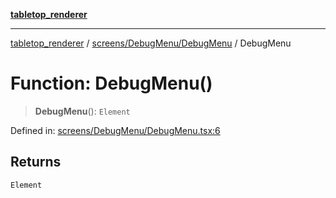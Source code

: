 [**tabletop_renderer**](../../../../README.md)

***

[tabletop_renderer](../../../../modules.md) / [screens/DebugMenu/DebugMenu](../README.md) / DebugMenu

# Function: DebugMenu()

> **DebugMenu**(): `Element`

Defined in: [screens/DebugMenu/DebugMenu.tsx:6](https://github.com/Gr-moura/ProjetoFinal/blob/762d8983af74ad7d7bf5ffca6b4c657b9810beeb/UI/src/screens/DebugMenu/DebugMenu.tsx#L6)

## Returns

`Element`
